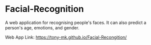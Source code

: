 # Facial-Recognition

A web application for recognising people's faces.
It can also predict a person's age, emotions, and gender.

Web App Link: https://tony-mk.github.io/Facial-Recongition/
